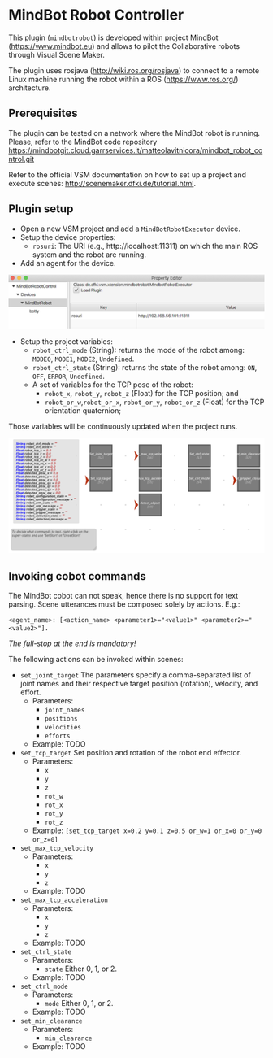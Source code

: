 # MindBot Robot Controller

This plugin (`mindbotrobot`) is developed within project MindBot (<https://www.mindbot.eu>) and allows to pilot the Collaborative robots through Visual Scene Maker.

The plugin uses rosjava (<http://wiki.ros.org/rosjava>) to connect to a remote Linux machine running the robot within a ROS (<https://www.ros.org/>) architecture.

## Prerequisites

The plugin can be tested on a network where the MindBot robot is running. Please, refer to the MindBot code repository <https://mindbotgit.cloud.garrservices.it/matteolavitnicora/mindbot_robot_control.git>

Refer to the official VSM documentation on how to set up a project and execute scenes: <http://scenemaker.dfki.de/tutorial.html>.


## Plugin setup

* Open a new VSM project and add a `MindBotRobotExecutor` device.
* Setup the device properties:
  * `rosuri`: The URI (e.g., http://localhost:11311) on which the main ROS system and the robot are running.
* Add an agent for the device.

![MindBotRobot plugin configuration](images/VSM-MindBotRobotConfig.png)

* Setup the project variables:
  * `robot_ctrl_mode` (String): returns the mode of the robot among: `MODE0`, `MODE1`, `MODE2`, `Undefined`.
  * `robot_ctrl_state` (String): returns the state of the robot among: `ON`, `OFF`, `ERROR`, `Undefined`.
  * A set of variables for the TCP pose of the robot:
    * `robot_x`, `robot_y`, `robot_z` (Float) for the TCP position; and
    * `robot_or_w`,`robot_or_x`, `robot_or_y`, `robot_or_z` (Float) for the TCP orientation quaternion;

Those variables will be continuously updated when the project runs.

![Project Variables](images/VSM-MindBotControlDemo.png)


## Invoking cobot commands

The MindBot cobot can not speak, hence there is no support for text parsing.
Scene utterances must be composed solely by actions. E.g.:

    <agent_name>: [<action_name> <parameter1>="<value1>" <parameter2>="<value2>"].

_The full-stop at the end is mandatory!_

The following actions can be invoked within scenes:

* `set_joint_target` The parameters specify a comma-separated list of joint names and their respective target position (rotation), velocity, and effort.
  * Parameters:
    * `joint_names`
    * `positions`
    * `velocities`
    * `efforts`
  * Example: TODO
* `set_tcp_target` Set position and rotation of the robot end effector.
  * Parameters:
    * `x`
    * `y`
    * `z`
    * `rot_w`
    * `rot_x`
    * `rot_y`
    * `rot_z`
  * Example: `[set_tcp_target x=0.2 y=0.1 z=0.5 or_w=1 or_x=0 or_y=0 or_z=0]`
* `set_max_tcp_velocity`
  * Parameters:
    * `x`
    * `y`
    * `z`
  * Example: TODO
* `set_max_tcp_acceleration`
  * Parameters:
    * `x`
    * `y`
    * `z`
  * Example: TODO
* `set_ctrl_state`
  * Parameters:
    * `state` Either 0, 1, or 2.
  * Example: TODO
* `set_ctrl_mode`
  * Parameters:
    * `mode` Either 0, 1, or 2.
  * Example: TODO
* `set_min_clearance`
  * Parameters:
    * `min_clearance`
  * Example: TODO
